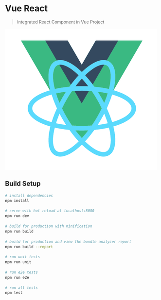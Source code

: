 # Vue React

> Integrated React Component in Vue Project

![React Vue](https://github.com/thomijasir/vue-react/blob/master/static/reactvue.png)

## Build Setup

```bash
# install dependencies
npm install

# serve with hot reload at localhost:8080
npm run dev

# build for production with minification
npm run build

# build for production and view the bundle analyzer report
npm run build --report

# run unit tests
npm run unit

# run e2e tests
npm run e2e

# run all tests
npm test
```
